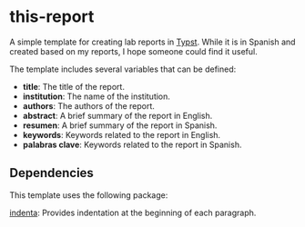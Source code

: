 # this-report

A simple template for creating lab reports in [Typst](https://typst.app/home/). While it is in Spanish and created based on my reports, I hope someone could find it useful.

The template includes several variables that can be defined:
- **title**: The title of the report.
- **institution**: The name of the institution.
- **authors**: The authors of the report.
- **abstract**: A brief summary of the report in English.
- **resumen**: A brief summary of the report in Spanish.
- **keywords**: Keywords related to the report in English.
- **palabras clave**: Keywords related to the report in Spanish.

## Dependencies

This template uses the following package:

[indenta](https://typst.app/universe/package/indenta): Provides indentation at the beginning of each paragraph.
